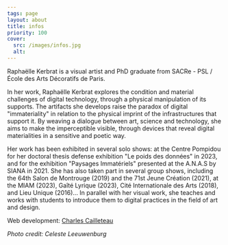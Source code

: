 ```yaml
---
tags: page
layout: about
title: infos
priority: 100
cover:
  src: /images/infos.jpg
  alt: 
---
```


Raphaëlle Kerbrat is a visual artist and PhD graduate from SACRe - PSL / École des Arts Décoratifs de Paris.

In her work, Raphaëlle Kerbrat explores the condition and material challenges of digital technology, through a physical manipulation of its supports. The artifacts she develops raise the paradox of digital "immateriality" in relation to the physical imprint of the infrastructures that support it. By weaving a dialogue between art, science and technology, she aims to make the imperceptible visible, through devices that reveal digital materialities in a sensitive and poetic way.

Her work has been exhibited in several solo shows: at the Centre Pompidou for her doctoral thesis defense exhibition "Le poids des données" in 2023, and for the exhibition "Paysages Immatériels" presented at the A.N.A.S by SIANA in 2021. She has also taken part in several group shows, including the 64th Salon de Montrouge (2019) and the 71st Jeune Création (2021), at the MIAM (2023), Gaîté Lyrique (2023), Cité Internationale des Arts (2018), and Lieu Unique (2016)... In parallel with her visual work, she teaches and works with students to introduce them to digital practices in the field of art and design.

Web development: [Charles Cailleteau](https://charlescailleteau.com/)

_Photo credit: Celeste Leeuwenburg_